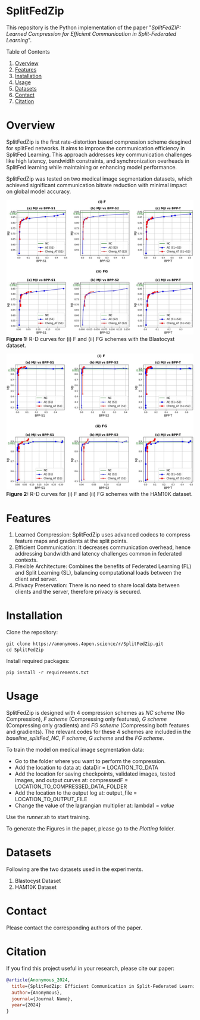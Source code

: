 # SplitFedZip

This repository is the Python implementation of the paper "_SplitFedZIP: Learned Compression for Efficient Communication in Split-Federated Learning_".

Table of Contents

1. [Overview](#overview)
2. [Features](#features)
3. [Installation](#installation)
4. [Usage](#usage)
5. [Datasets](#datasets)
6. [Contact](#contact)
7. [Citation](#citation)

# Overview
SplitFedZip is the first rate-distortion based compression scheme desgined for splitFed networks. It aims to improce the communication efficiency in SplitFed Learning. This approach addresses key communication challenges like high latency, bandwidth constraints, and synchronization overheads in SplitFed learning while maintaining or enhancing model performance.

SplitFedZip was tested on two medical image segmentation datasets, which achieved significant communication bitrate reduction with minimal impact on global model accuracy.

![R-D curves for (i) F and (ii) FG schemes with the Blastocyst dataset.](images/FandFG_Blasto.JPG)
**Figure 1:** R-D curves for (i) F and (ii) FG schemes with the Blastocyst dataset.

![R-D curves for (i) F and (ii) FG schemes with the HAM10K dataset.](images/FandFG_Ham.JPG)
**Figure 2:** R-D curves for (i) F and (ii) FG schemes with the HAM10K dataset.

# Features
1. Learned Compression: SplitFedZip uses advanced codecs to compress feature maps and gradients at the split points.
2. Efficient Communication: It decreases communication overhead, hence addressing bandwidth and latency challenges common in federated contexts.
3. Flexible Architecture: Combines the benefits of Federated Learning (FL) and Split Learning (SL), balancing computational loads between the client and server.
4. Privacy Preservation: There is no need to share local data between clients and the server, therefore privacy is secured.


# Installation
Clone the repository:
```
git clone https://anonymous.4open.science/r/SplitFedZip.git 
cd SplitFedZip
```

Install required packages:
```
pip install -r requirements.txt
```

# Usage
SplitFedZip is designed with 4 compression schemes as _NC scheme_ (No Compression), _F scheme_ (Compressing only features), _G scheme_ (Compressing only gradients) and _FG scheme_ (Compressing both features and gradients). The relevant codes for these 4 schemes are included in the _baseline_splitFed_NC_, _F scheme_, _G scheme_ and the _FG scheme_.

To train the model on medical image segmentation data:
- Go to the folder where you want to perform the compression.
- Add the location to data at: dataDir = LOCATION_TO_DATA
- Add the location for saving checkpoints, validated images, tested images, and output curves at: compressedF = LOCATION_TO_COMPRESSED_DATA_FOLDER
- Add the location to the output log at: output_file = LOCATION_TO_OUTPUT_FILE
- Change the value of the lagrangian multiplier at: lambda1 = _value_

Use the _runner.sh_ to start training. 

To generate the Figures in the paper, please go to the _Plotting_ folder.

# Datasets
Following are the two datasets used in the experiments.
1. Blastocyst Dataset
2. HAM10K Dataset

# Contact
Please contact the corresponding authors of the paper.

# Citation
If you find this project useful in your research, please cite our paper:

```bibtex
@article{Anonymous_2024,
  title={SplitFedZip: Efficient Communication in Split-Federated Learning via Learned Compression},
  author={Anonymous},
  journal={Journal Name},
  year={2024}
}
